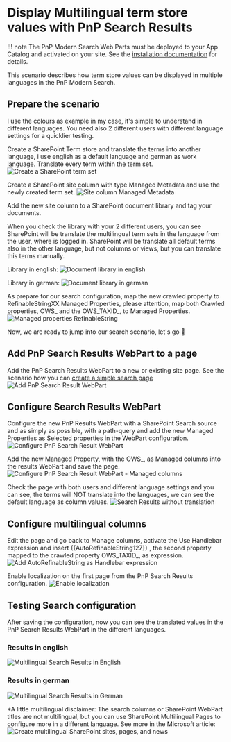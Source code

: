 # Display Multilingual term store values with PnP Search Results

!!! note
    The PnP Modern Search Web Parts must be deployed to your App Catalog and activated on your site. See the [installation documentation](../installation.md) for details.
    
This scenario describes how term store values can be displayed in multiple languages in the PnP Modern Search.

## Prepare the scenario
I use the colours as example in my case, it's simple to understand in different languages. You need also 2 different users with different language settings for a quicklier testing. 

Create a SharePoint Term store and translate the terms into another language, i use english as a default language and german as work language. Translate every term within the term set. 
![Create a SharePoint term set](assets/display-multilingual-term-store-values-with-pnp-search-results/create-a-sharepoint-term-set.png)

Create a SharePoint site column with type Managed Metadata and use the newly created term set.
![Site column Managed Metadata](assets/display-multilingual-term-store-values-with-pnp-search-results/site-column-managed-metadata.png)

Add the new site column to a SharePoint document library and tag your documents. 

When you check the library with your 2 different users, you can see SharePoint will be translate the multilingual term sets in the language from the user, where is logged in. SharePoint will be translate all default terms also in the other language, but not columns or views, but you can translate this terms manually.

Library in english:
![Document library in english](assets/display-multilingual-term-store-values-with-pnp-search-results/document-library-in-english.png)

Library in german:
![Document library in german](assets/display-multilingual-term-store-values-with-pnp-search-results/results-in-german.png)

As prepare for our search configuration, map the new crawled property to RefinableStringXX Managed Properties, please attention, map both Crawled properties, OWS_ and the OWS_TAXID_, to Managed Properties.
![Managed properties RefinableString](assets/display-multilingual-term-store-values-with-pnp-search-results/Managed-Properties-RefinableString.png)

Now, we are ready to jump into our search scenario, let's go 🚀

## Add PnP Search Results WebPart to a page
Add the PnP Search Results WebPart to a new or existing site page. See the scenario how you can [create a simple search page](create-simple-search-page.md)
![Add PnP Search Result WebPart](assets/display-multilingual-term-store-values-with-pnp-search-results/add-pnp-search-results-webpart.png)

## Configure Search Results WebPart
Configure the new PnP Results WebPart with a SharePoint Search source and as simply as possible, with a path-query and add the new Managed Properties as Selected properties in the WebPart configuration.
![Configure PnP Search Result WebPart](assets/display-multilingual-term-store-values-with-pnp-search-results/results-webpart-confguration.png)

Add the new Managed Property, with the OWS_, as Managed columns into the results WebPart and save the page.
![Configure PnP Search Result WebPart - Managed columns](assets/display-multilingual-term-store-values-with-pnp-search-results/webpart-configuration-manage-columns.png)

Check the page with both users and different language settings and you can see, the terms will NOT translate into the languages, we can see the default language as column values.
![Search Results without translation](assets/display-multilingual-term-store-values-with-pnp-search-results/search-results-without-translation.png)

## Configure multilingual columns
Edit the page and go back to Manage columns, activate the Use Handlebar expression and insert {{AutoRefinableString127}} , the second property mapped to the crawled property OWS_TAXID_, as expression.
![Add AutoRefinableString as Handlebar expression](assets/display-multilingual-term-store-values-with-pnp-search-results/webpart-configuration-manage-columns-ows_taxid_.png)

Enable localization on the first page from the PnP Search Results configuration.
![Enable localization](assets/display-multilingual-term-store-values-with-pnp-search-results/enable-localization.png)

## Testing Search configuration
After saving the configuration, now you can see the translated values in the PnP Search Results WebPart in the different languages.

### Results in english
![Multilingual Search Results in English](assets/display-multilingual-term-store-values-with-pnp-search-results/results-in-english.png)

### Results in german
![Multilingual Search Results in German](assets/display-multilingual-term-store-values-with-pnp-search-results/results-in-german.png)

*A little multilingual disclaimer: The search columns or SharePoint WebPart titles are not multilingual, but you can use SharePoint Multilingual Pages to configure more in a different language. See more in the Microsoft article: ![Create multilingual SharePoint sites, pages, and news](https://support.microsoft.com/en-us/office/create-multilingual-sharepoint-sites-pages-and-news-2bb7d610-5453-41c6-a0e8-6f40b3ed750c?WT.mc_id=DX-MVP-5004845)
